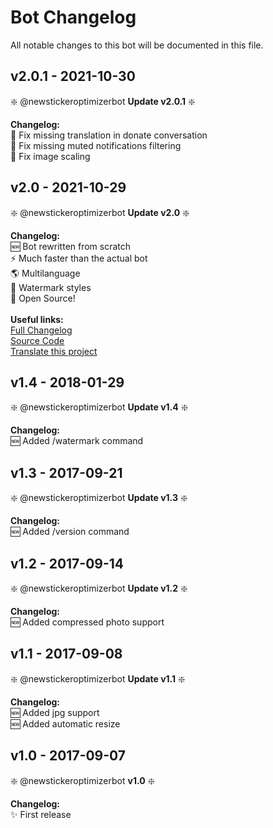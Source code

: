 # Bot Changelog

All notable changes to this bot will be documented in this file.

## v2.0.1 - 2021-10-30

❇️ @newstickeroptimizerbot **Update v2.0.1** ❇️

**Changelog:**<br>
🐞 Fix missing translation in donate conversation<br>
🐞 Fix missing muted notifications filtering<br>
🐞 Fix image scaling

## v2.0 - 2021-10-29

❇️ @newstickeroptimizerbot **Update v2.0** ❇️

**Changelog:**<br>
🆕 Bot rewritten from scratch<br>
⚡ Much faster than the actual bot<br>
🌎 Multilanguage<br>
🔏 Watermark styles<br>
🔑 Open Source!<br>
<br>
**Useful links:**<br>
[Full Changelog](changelog.bot.md) <br>
[Source Code](https://github.com/Lukasss93/telegram-stickeroptimizer) <br>
[Translate this project](https://crowdin.com/project/sticker-optimizer)

## v1.4 - 2018-01-29

❇️ @newstickeroptimizerbot **Update v1.4** ❇️

**Changelog:**<br>
🆕 Added /watermark command

## v1.3 - 2017-09-21

❇️ @newstickeroptimizerbot **Update v1.3** ❇️

**Changelog:**<br>
🆕 Added /version command

## v1.2 - 2017-09-14

❇️ @newstickeroptimizerbot **Update v1.2** ❇️

**Changelog:**<br>
🆕 Added compressed photo support

## v1.1 - 2017-09-08

❇️ @newstickeroptimizerbot **Update v1.1** ❇️

**Changelog:**<br>
🆕 Added jpg support<br>
🆕 Added automatic resize

## v1.0 - 2017-09-07

❇️ @newstickeroptimizerbot **v1.0** ❇️

**Changelog:**<br>
✨ First release


